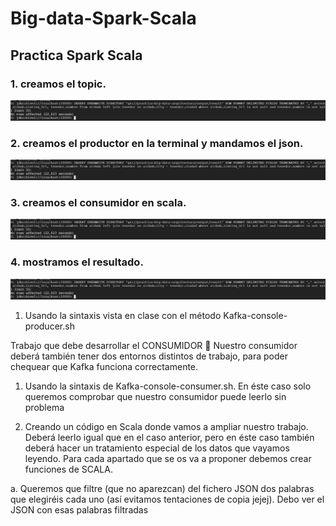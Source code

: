 # Big-data-Spark-Scala

## Practica Spark Scala

### 1. creamos el topic.
![Pantallazo de Hive](https://github.com/juanakan/Bigdata-architecture/blob/master/select.PNG)
### 2. creamos el productor en la terminal y mandamos el json.
![Pantallazo de Hive](https://github.com/juanakan/Bigdata-architecture/blob/master/select.PNG)
### 3. creamos el consumidor en scala.
![Pantallazo de Hive](https://github.com/juanakan/Bigdata-architecture/blob/master/select.PNG)
### 4. mostramos el resultado.
![Pantallazo de Hive](https://github.com/juanakan/Bigdata-architecture/blob/master/select.PNG)

1.  Usando la sintaxis vista en clase con el método  Kafka-console-producer.sh 
 
 
Trabajo que debe desarrollar el CONSUMIDOR  Nuestro consumidor deberá también tener dos entornos distintos de trabajo, para poder chequear que Kafka funciona correctamente. 
 
1. Usando la sintaxis de Kafka-console-consumer.sh. En éste caso solo queremos comprobar que nuestro consumidor puede leerlo sin problema  
 
2. Creando un código en Scala donde vamos a ampliar nuestro trabajo. Deberá leerlo igual que en el caso anterior, pero en éste caso  también deberá hacer un tratamiento especial de los datos que vayamos leyendo. Para cada apartado  que se os va a proponer debemos crear funciones de SCALA. 
 
a. Queremos que  filtre (que no aparezcan) del fichero JSON dos palabras que elegiréis cada uno (así evitamos tentaciones de copia jejej). Debo ver el JSON con esas palabras filtradas 
